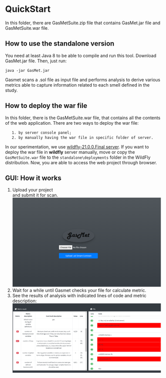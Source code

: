 # QuickStart
In this folder, there are GasMetSuite.zip file that contains GasMet.jar file and GasMetSuite.war file.
## How to use the standalone version

You need at least Java 8 to be able to compile and run this tool.
Download GasMet.jar file.
Then, just run:

    java -jar GasMet.jar
Gasmet scans a .sol file as input file and performs analysis to derive various metrics able to capture information related to each smell defined in the study.

## How to deploy the war file

In this folder, there is the GasMetSuite.war file, that contains all the contents of the web application.
There are two ways to deploy the war file:

	   1. by server console panel;
	   2. by manually having the war file in specific folder of server.
	   
In our sperimentation, we use [wildfly-21.0.0.Final server](https://www.wildfly.org/downloads/). 
If you want to deploy the war file in  **wildfly**  server manually, move or copy the `GasMetSuite.war` file to the `standalone\deployments` folder in the WildFly distribution.
Now, you are able to access the web project through browser.

## GUI: How it works

 1. Upload your project                                 
and submit it for scan.  
     ![home](https://github.com/paperSubmition2020/GasmetReplicationPackage/blob/master/GasMetSuite/image/Immagine1.png)
 2. Wait for a while until Gasmet checks your file for calculate metric.
 3. See the results of analysis with indicated lines of code and metric description:
    ![Result](https://github.com/paperSubmition2020/GasmetReplicationPackage/blob/master/GasMetSuite/image/Immagine2.png)
